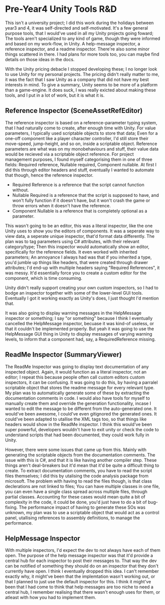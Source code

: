 # Pre-Year4 Unity Tools R&D
This isn't a university project; I did this work during the holidays between year3 and 4, it was self-directed and self-motivated. It's a few general purpose tools, that I would've used in all my Unity projects going foward; The tools aren't specialized to any kind of game, though they were informed and based on my work-flow, in Unity. A help-message inspector, a reference inspector, and a readme inspector. There're also some minor things scattered in there. I had plans for more tools too, you can maybe find details on those ideas in the docs.

With the Unity pricing debacle I stopped developing these; I no longer look to use Unity for my personal projects. The pricing didn't really matter to me, it was the fact that I saw Unity as a company that did not have my best interests in mind. To give a summary, Unity seems to be more of a platform than a game-engine. It does suck, I was really exicted about making these tools, and I put in a lot of work, but it is what it is. 

## Reference Inspector (SceneAssetRefEditor)
The reference inspector is based on a reference-parameter typing system, that I had naturally come to create, after enough time with Unity. For value parameters, I typically used scriptable objects to store that data; Even for a one-off component like a player character controller, I'd still store their move-speed, jump-height, and so on, inside a scriptable object. Reference parameters are what was on my monobehaviours and stuff, their value data would be recieved via a scriptable object reference. For project management purposes, I found myself categorising them in one of three fields: Required reference, Nullable required, Component nullable. At first I did this through editor headers and stuff, eventually I wanted to automate that though, hence the reference inspector.

- Required Reference is a reference that the script cannot function without.
- Nullable Required is a reference that the script is supposed to have, and won't fully function if it doesn't have, but it won't crash the game or throw errors when it doesn't have the reference.
- Component Nullable is a reference that is completely optional as a parameter.

This wasn't going to be an editor, this was a literal inspector, like the one Unity uses to show you the editors of components. It was a seperate way to view data, a seperate unique inspector, that'd format data differently. The plan was to tag parameters using C# attributes, with their relevant category/type; Then this inspector would automatically show an editor, specifically for the reference fields. It even worked with inherited parameters; An annoyance I always had was that if you inherited a type, you'd jumble up things like headers, that were created through drawer attributes; I'd end-up with multiple headers saying "Required References", it was messy. It'd essentially force you to create a custom editor for the component, which is time consuming.

Unity didn't really support creating your own custom inspectors, so I had to bodge an inspector together with some of the lower-level GUI tools. Eventually I got it working exactly as Unity's does, I just thought I'd mention that.

It was also going to display warning messages in the HelpMessage inspector or something; I say "or something" because I think I eventually cancelled the HelpMessage inspector, becuase it was kind-of useless, or that it couldn't be implemented properly. But yeah it was going to use the HelpMessage GUI thing in Unity to display messages of varying warning levels, to inform that a component had, say, a RequiredReference missing.

## ReadMe Inspector (SummaryViewer)
The ReadMe Inspector was going to display text documentation of any inspected object. Again, it would function as a literal inspector, not an editor; I repeat this because people often call custom editors custom inspectors, it can be confusing. It was going to do this, by having a parralel scriptable object that stores the readme message for every relevant type. My plan was to automatically generate some of these by extracting the documentation comments in code. I would also have tools for myself to manually create them and override the generation functionality, incase I wanted to edit the message to be different from the auto-generated one. It would've been awesome, I could've even gitignored the generated ones. It could've been adapted to utallise the XML tags too, so that things like headers would show in the ReadMe inspector. I think this would've been super powerful, developers wouldn't have to exit unity or check the code to understand scripts that had been documented, they could work fully in Unity.

However, there were some issues that came up from this. Mainly with generating the scriptable objects from the documentation comments. The issue with this is C#, and that it is like having another compiler step. These things aren't deal-breakers but it'd mean that it'd be quite a difficult thing to create. To extract documentation comments, you have to read the script files themselves; I did this by utalising the code analysis package from microsoft. The problem with having to read the files though, is that class declerations are not linked to files; You can have multiple classes in one file, you can even have a single class spread across multiple files, through partial classes. Accounting for these cases would mean quite a bit of complexity in the code, it could be done, you'd just have to do a bit of bug-fixing. The performance impact of having to generate these SOs was unknown, my plan was to use a scriptable object that would act as a control panel, utallising references to assembly definitions, to manage the performance.

## HelpMessage Inspector
With multiple inspectors, I'd expect the dev to not always have each of them open. The purpose of the help message inspector was that it'd provide a central hub for each inspector to post their messages to. That way the dev can be notified of something they should do on an inspector that they don't currently have open. I think I eventually dropped this idea. I can't remember exactly why, it might've been that the implemtation wasn't working out, or that I planned to just use the default inspector for this. I think it might've been that I had come to think that help messages are too niche to need a central hub, I remember realising that there wasn't enough uses for them, or atleast with how you had to implement them.

